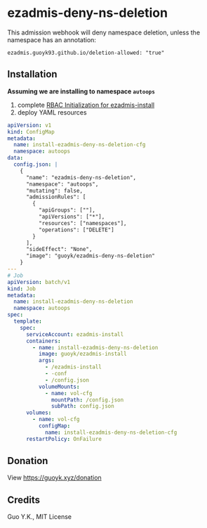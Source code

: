 # ezadmis-deny-ns-deletion

This admission webhook will deny namespace deletion, unless the namespace has an annotation:

```
ezadmis.guoyk93.github.io/deletion-allowed: "true"
```

## Installation

**Assuming we are installing to namespace `autoops`**

1. complete [RBAC Initialization for ezadmis-install](../ezadmis-install)
2. deploy YAML resources

```yaml
apiVersion: v1
kind: ConfigMap
metadata:
  name: install-ezadmis-deny-ns-deletion-cfg
  namespace: autoops
data:
  config.json: |
    {
      "name": "ezadmis-deny-ns-deletion",
      "namespace": "autoops",
      "mutating": false,
      "admissionRules": [
        {
          "apiGroups": [""],
          "apiVersions": ["*"],
          "resources": ["namespaces"],
          "operations": ["DELETE"]
        }
      ],
      "sideEffect": "None",
      "image": "guoyk/ezadmis-deny-ns-deletion"
    }
---
# Job
apiVersion: batch/v1
kind: Job
metadata:
  name: install-ezadmis-deny-ns-deletion
  namespace: autoops
spec:
  template:
    spec:
      serviceAccount: ezadmis-install
      containers:
        - name: install-ezadmis-deny-ns-deletion
          image: guoyk/ezadmis-install
          args:
            - /ezadmis-install
            - -conf
            - /config.json
          volumeMounts:
            - name: vol-cfg
              mountPath: /config.json
              subPath: config.json
      volumes:
        - name: vol-cfg
          configMap:
            name: install-ezadmis-deny-ns-deletion-cfg
      restartPolicy: OnFailure
```

## Donation

View <https://guoyk.xyz/donation>

## Credits

Guo Y.K., MIT License
